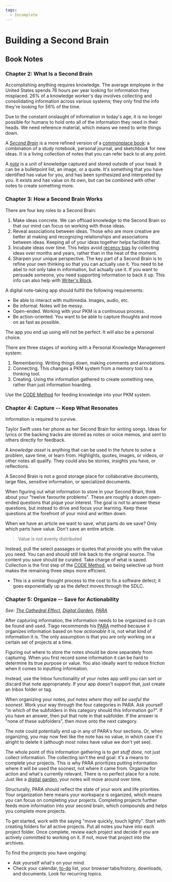 ```yaml
---
tags:
  - Incomplete
---
```


# Building a Second Brain

## Book Notes

### Chapter 2: What Is a Second Brain

Accomplishing anything requires knowledge. The average employee in the United
States spends 76 hours per year looking for information they misplaced. 26% of a
knowledge worker's day involves collecting and consolidating information across
various systems; they only find the info they're looking for 56% of the time.

Due to the constant onslaught of information in today's age, it is no longer
possible for humans to hold onto all of the information they need in their
heads. We need reference material, which means we need to write things down.

A _[Second Brain](/writing/second-brain.md)_ is a more refined version of a
[commonplace book](/writing/commonplace-book.md): a combination of a study
notebook, personal journal, and sketchbook for new ideas. It is a living
collection of notes that you can refer back to at any point.

A _[note](/writing/notes.md)_ is a unit of knowledge captured and stored outside
of your head. It can be a bulletpoint list, an image, or a quote. It's something
that you have identified has value for you, and has been synthesized and
interpreted by you. It exists and has value on its own, but can be combined with
other notes to create something more.

### Chapter 3: How a Second Brain Works

There are four key roles to a Second Brain:

1. Make ideas concrete. We can offload knowledge to the Second Brain so that our
   mind can focus on working with those ideas.
2. Reveal associations between ideas. Those who are more creative are better at
   making and recognizing relationships and associations between ideas. Keeping
   all of your ideas together helps facilitate that.
3. Incubate ideas over time. This helps avoid
   [recency bias](psychology/recency-bias.md) by collecting ideas over months
   and years, rather than in the heat of the moment.
4. Sharpen your unique perspective. The key part of a Second Brain is to refine
   your own thinking so that you can actually use it. You need to be abel to not
   only take in information, but actually use it. If you want to persuade
   someone, you need supporting information to back it up. This info can also
   help with [Writer's Block](writing/writers-block.md).

A digital note-taking app should fulfill the following requirements:

- Be able to interact with multimedia. Images, audio, etc.
- Be informal. Notes will be messy.
- Open-ended. Working with your PKM is a continuous process.
- Be action-oriented. You want to be able to capture thoughts and move on as
  fast as possible.

The app you end up using will not be perfect. It will also be a personal choice.

There are three stages of working with a Personal Knowledge Management system:

1. Remembering. Writing things down, making comments and annotations.
2. Connecting. This changes a PKM system from a memory tool to a thinking tool.
3. Creating. Using the information gathered to create something new, rather than
   just information hoarding.

Use the [CODE Method](writing/code-method.md) for feeding knowledge into your
PKM system.

### Chapter 4: Capture -- Keep What Resonates

Information is required to survive.

Taylor Swift uses her phone as her Second Brain for writing songs. Ideas for
lyrics or the backing tracks are stored as notes or voice memos, and sent to
others directly for feedback.

A _knowledge asset_ is anything that can be used in the future to solve a
problem, save time, or learn from. Highlights, quotes, images, or videos, or
other notes all qualify. They could also be stories, insights you have, or
reflections.

A Second Brain is not a good storage place for collaborative documents, large
files, sensitive information, or specialized documents.

When figuring out what information to store in your Second Brain, think about
your "twelve favourite problems". These are roughly a dozen open-ended questions
that pique your interest. The goal is not to answer these questions, but instead
to drive and focus your learning. Keep these questions at the forefront of your
mind and written down.

When we have an article we want to save, what parts do we save? Only which parts
have value. Don't save an entire article.

> Value is not evenly distributed

Instead, pull the select passages or quotes that provide you with the value you
need. You can and should still link back to the original source. The content you
save should be curated. Take charge of what is saved. Collection is the first
step of the [CODE Method](writing/code-method.md), so being selective up front
makes the remaining three steps more efficient.

- This is a similar thought process to the cost to fix a software defect; it
  goes exponentially up as the defect moves through the SDLC.

### Chapter 5: Organize -- Save for Actionability

_See: [The Cathedral Effect](/psychology/cathedral-effect.md),
[Digital Garden](writing/digital-garden.md), [PARA](writing/para.md)_

After capturing information, the information needs to be organized so it can be
found and used. Tiago recommends his [PARA](/writing/para.md) method because it
organizes information based on how _actionable_ it is, not what kind of
information it is. The only assumption is that you are only working on a certain
set of projects at a time.

Figuring out where to store the notes should be done separately from capturing.
When you first record some information it can be hard to determine its true
purpose or value. You also ideally want to reduce friction when it comes to
inputting information.

Instead, use the Inbox functionality of your notes app until you can sort or
discard that note appropriately. If your app doesn't support that, just create
an Inbox folder or tag.

When organizing your notes, _put notes where they will be useful the soonest_.
Work your way through the four categories in PARA. Ask yourself "in which of the
subfolders in this category should this information go?". If you have an answer,
then put that note in that subfolder. If the answer is "none of these
subfolders", then move onto the next category.

The note could potentially end up in any of PARA's four sections. Or, when
organizing, you may now feel like the note has no value, in which case it's
alright to delete it (although most notes have value we don't yet see).

The whole point of this information gathering is to _get stuff done_, not just
collect information. The collecting isn't the end goal: it's a means to complete
your projects. This is why PARA prioritizes putting information where it will be
used the soonest, not where it came from. Organize for action and what's
currently relevant. There is no perfect place for a note. Just like a
[digital garden](writing/digital-garden.md), your notes will move around over
time.

Structurally, PARA should reflect the state of your work and life priorities.
Your organization here means your workspace is organized, which means you can
focus on completing your projects. Completing projects further feeds more
information into your second brain, which compounds and helps you complete more
projects.

To get started, work with the saying "move quickly, touch lightly". Start with
creating folders for all active projects. Put all notes you have into each
project folder. Once complete, review each project and decide if you are
actively committed to working on it. If not, move that project into the
archives.

To find the projects you have ongoing:

- Ask yourself what's on your mind.
- Check your calendar, [to-do](productivity/to-do.md) list, your browser
  tabs/history, downloads, and documents. Look for recurring topics.
